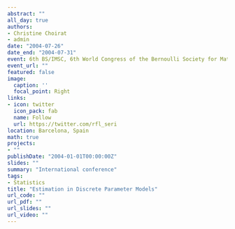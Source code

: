 ```yaml
---
abstract: ""
all_day: true
authors:
- Christine Choirat
- admin
date: "2004-07-26"
date_end: "2004-07-31"
event: 6th BS/IMSC, 6th World Congress of the Bernoulli Society for Mathematical Statistics and Probability and 67th Annual Meeting of the Institute of Mathematical Statistics
event_url: ""
featured: false
image:
  caption: ''
  focal_point: Right
links:
- icon: twitter
  icon_pack: fab
  name: Follow
  url: https://twitter.com/rfl_seri
location: Barcelona, Spain
math: true
projects:
- ""
publishDate: "2004-01-01T00:00:00Z"
slides: ""
summary: "International conference"
tags:
- Statistics
title: "Estimation in Discrete Parameter Models"
url_code: ""
url_pdf: ""
url_slides: ""
url_video: ""
---
```

